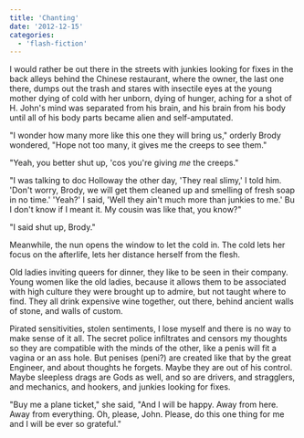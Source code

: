 ```yaml
---
title: 'Chanting'
date: '2012-12-15'
categories:
  - 'flash-fiction'
---
```


I would rather be out there in the streets with junkies looking for fixes in the
back alleys behind the Chinese restaurant, where the owner, the last one there,
dumps out the trash and stares with insectile eyes at the young mother dying of
cold with her unborn, dying of hunger, aching for a shot of H. John's mind was
separated from his brain, and his brain from his body until all of his body
parts became alien and self-amputated.

<!-- truncate -->

"I wonder how many more like this one they will bring us," orderly Brody
wondered, "Hope not too many, it gives me the creeps to see them."

"Yeah, you better shut up, 'cos you're giving _me_ the creeps."

"I was talking to doc Holloway the other day, 'They real slimy,' I told him.
'Don't worry, Brody, we will get them cleaned up and smelling of fresh soap in
no time.' 'Yeah?' I said, 'Well they ain't much more than junkies to me.' Bu I
don't know if I meant it. My cousin was like that, you know?"

"I said shut up, Brody."

Meanwhile, the nun opens the window to let the cold in. The cold lets her focus
on the afterlife, lets her distance herself from the flesh.

Old ladies inviting queers for dinner, they like to be seen in their company.
Young women like the old ladies, because it allows them to be associated with
high culture they were brought up to admire, but not taught where to find. They
all drink expensive wine together, out there, behind ancient walls of stone, and
walls of custom.

Pirated sensitivities, stolen sentiments, I lose myself and there is no way to
make sense of it all. The secret police infiltrates and censors my thoughts so
they are compatible with the minds of the other, like a penis will fit a vagina
or an ass hole. But penises (peni?) are created like that by the great Engineer,
and about thoughts he forgets. Maybe they are out of his control. Maybe
sleepless drags are Gods as well, and so are drivers, and stragglers, and
mechanics, and hookers, and junkies looking for fixes.

"Buy me a plane ticket," she said, "And I will be happy. Away from here. Away
from everything. Oh, please, John. Please, do this one thing for me and I will
be ever so grateful."
